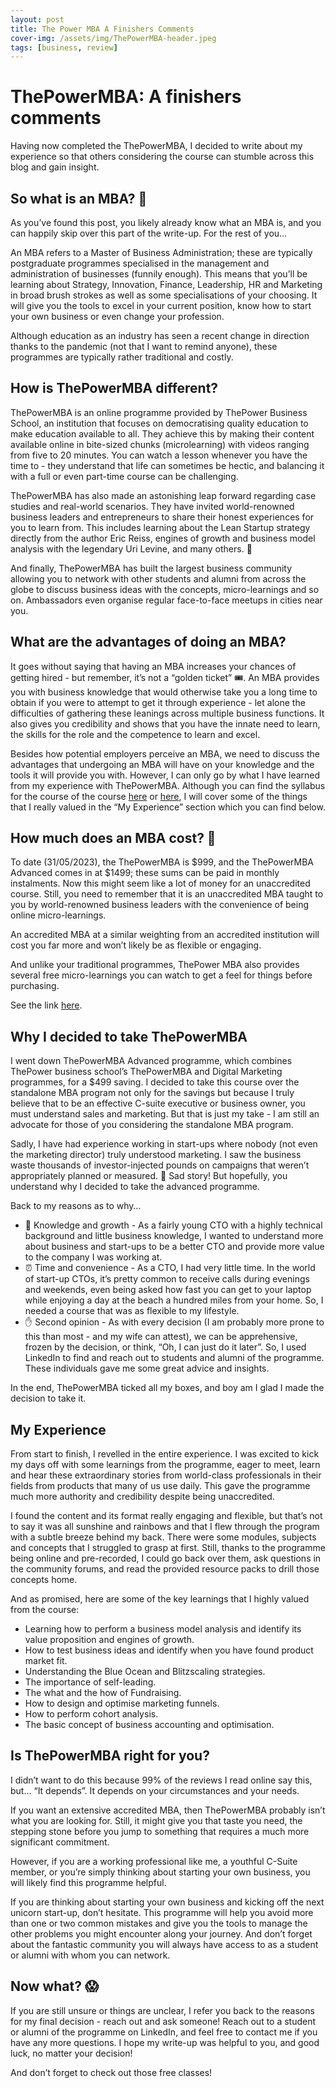 ```yaml
---
layout: post
title: The Power MBA A Finishers Comments
cover-img: /assets/img/ThePowerMBA-header.jpeg
tags: [business, review]
---
```


# ThePowerMBA: A finishers comments
 
Having now completed the ThePowerMBA, I decided to write about my experience so that others considering the course can stumble across this blog and gain insight. 
 
## So what is an MBA? 🤔
As you’ve found this post, you likely already know what an MBA is, and you can happily skip over this part of the write-up. For the rest of you… 
 
An MBA refers to a Master of Business Administration; these are typically postgraduate programmes specialised in the management and administration of businesses (funnily enough). This means that you’ll be learning about Strategy, Innovation, Finance, Leadership, HR and Marketing in broad brush strokes as well as some specialisations of your choosing. It will give you the tools to excel in your current position, know how to start your own business or even change your profession. 
 
Although education as an industry has seen a recent change in direction thanks to the pandemic (not that I want to remind anyone), these programmes are typically rather traditional and costly. 
 
## How is ThePowerMBA different? 
ThePowerMBA is an online programme provided by ThePower Business School, an institution that focuses on democratising quality education to make education available to all. They achieve this by making their content available online in bite-sized chunks (microlearning) with videos ranging from five to 20 minutes. You can watch a lesson whenever you have the time to - they understand that life can sometimes be hectic, and balancing it with a full or even part-time course can be challenging. 
 
ThePowerMBA has also made an astonishing leap forward regarding case studies and real-world scenarios. They have invited world-renowned business leaders and entrepreneurs to share their honest experiences for you to learn from. This includes learning about the Lean Startup strategy directly from the author Eric Reiss, engines of growth and business model analysis with the legendary Uri Levine, and many others. 🤯
 
And finally, ThePowerMBA has built the largest business community allowing you to network with other students and alumni from across the globe to discuss business ideas with the concepts, micro-learnings and so on. Ambassadors even organise regular face-to-face meetups in cities near you. 
 
## What are the advantages of doing an MBA?
It goes without saying that having an MBA increases your chances of getting hired - but remember, it’s not a “golden ticket” 🎟️. An MBA provides you with business knowledge that would otherwise take you a long time to obtain if you were to attempt to get it through experience - let alone the difficulties of gathering these leanings across multiple business functions. It also gives you credibility and shows that you have the innate need to learn, the skills for the role and the competence to learn and excel. 
 
Besides how potential employers perceive an MBA, we need to discuss the advantages that undergoing an MBA will have on your knowledge and the tools it will provide you with. However, I can only go by what I have learned from my experience with ThePowerMBA. Although you can find the syllabus for the course of the course [here](https://www.thepowermba.com/en/thepowermba) or [here](https://www.thepowermba.com/en/thepowermba-advanced), I will cover some of the things that I really valued in the “My Experience” section which you can find below. 



## How much does an MBA cost? 💸
 
To date (31/05/2023), the ThePowerMBA is $999, and the ThePowerMBA Advanced comes in at $1499; these sums can be paid in monthly instalments. Now this might seem like a lot of money for an unaccredited course. Still, you need to remember that it is an unaccredited MBA taught to you by world-renowned business leaders with the convenience of being online micro-learnings. 
 
An accredited MBA at a similar weighting from an accredited institution will cost you far more and won’t likely be as flexible or engaging. 
 
And unlike your traditional programmes, ThePower MBA also provides several free micro-learnings you can watch to get a feel for things before purchasing. 



See the link [here](https://www.thepowermba.com/en/free-training).
 
## Why I decided to take ThePowerMBA
 
I went down ThePowerMBA Advanced programme, which combines ThePower business school’s ThePowerMBA and Digital Marketing programmes, for a $499 saving. I decided to take this course over the standalone MBA program not only for the savings but because I truly believe that to be an effective C-suite executive or business owner, you must understand sales and marketing. But that is just my take - I am still an advocate for those of you considering the standalone MBA program. 
 
Sadly, I have had experience working in start-ups where nobody (not even the marketing director) truly understood marketing. I saw the business waste thousands of investor-injected pounds on campaigns that weren’t appropriately planned or measured. 🤮 Sad story! But hopefully, you understand why I decided to take the advanced programme. 
 
Back to my reasons as to why…
 
* 🧠 Knowledge and growth - As a fairly young CTO with a highly technical background and little business knowledge, I wanted to understand more about business and start-ups to be a better CTO and provide more value to the company I was working at.
* ⏰ Time and convenience - As a CTO, I had very little time. In the world of start-up CTOs, it’s pretty common to receive calls during evenings and weekends, even being asked how fast you can get to your laptop while enjoying a day at the beach a hundred miles from your home. So, I needed a course that was as flexible to my lifestyle. 
* ✋ Second opinion - As with every decision (I am probably more prone to this than most - and my wife can attest), we can be apprehensive, frozen by the decision, or think, “Oh, I can just do it later”. So, I used LinkedIn to find and reach out to students and alumni of the programme. These individuals gave me some great advice and insights.
 
In the end, ThePowerMBA ticked all my boxes, and boy am I glad I made the decision to take it.
 
## My Experience 
 
From start to finish, I revelled in the entire experience. I was excited to kick my days off with some learnings from the programme, eager to meet, learn and hear these extraordinary stories from world-class professionals in their fields from products that many of us use daily. This gave the programme much more authority and credibility despite being unaccredited. 
 
I found the content and its format really engaging and flexible, but that’s not to say it was all sunshine and rainbows and that I flew through the program with a subtle breeze behind my back. There were some modules, subjects and concepts that I struggled to grasp at first. Still, thanks to the programme being online and pre-recorded, I could go back over them, ask questions in the community forums, and read the provided resource packs to drill those concepts home. 
 
And as promised, here are some of the key learnings that I highly valued from the course:
 
* Learning how to perform a business model analysis and identify its value proposition and engines of growth. 
* How to test business ideas and identify when you have found product market fit. 
* Understanding the Blue Ocean and Blitzscaling strategies.
* The importance of self-leading. 
* The what and the how of Fundraising. 
* How to design and optimise marketing funnels. 
* How to perform cohort analysis. 
* The basic concept of business accounting and optimisation. 
 
## Is ThePowerMBA right for you?
 
I didn’t want to do this because 99% of the reviews I read online say this, but… “It depends”. It depends on your circumstances and your needs.
 
If you want an extensive accredited MBA, then ThePowerMBA probably isn’t what you are looking for. Still, it might give you that taste you need, the stepping stone before you jump to something that requires a much more significant commitment. 
 
However, if you are a working professional like me, a youthful C-Suite member, or you’re simply thinking about starting your own business, you will likely find this programme helpful. 
 
If you are thinking about starting your own business and kicking off the next unicorn start-up, don’t hesitate. This programme will help you avoid more than one or two common mistakes and give you the tools to manage the other problems you might encounter along your journey. And don’t forget about the fantastic community you will always have access to as a student or alumni with whom you can network. 
 
## Now what? 😱
 
If you are still unsure or things are unclear, I refer you back to the reasons for my final decision - reach out and ask someone! Reach out to a student or alumni of the programme on LinkedIn, and feel free to contact me if you have any more questions. I hope my write-up was helpful to you, and good luck, no matter your decision! 
 
And don’t forget to check out those free classes!
